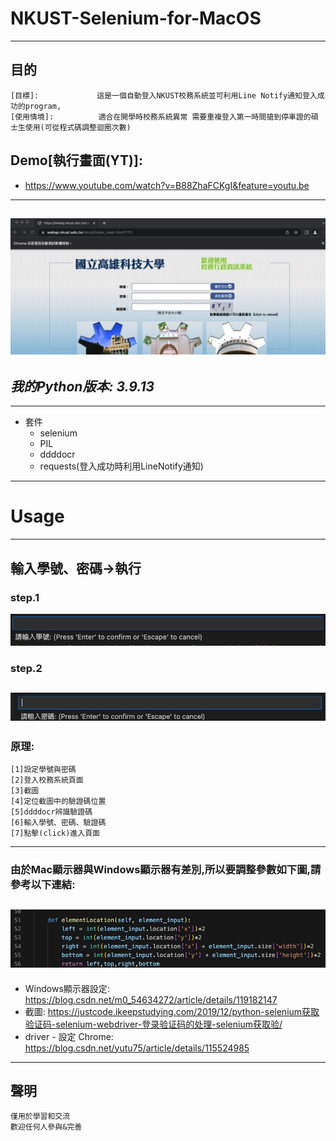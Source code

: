 # NKUST-Selenium-for-MacOS
---
## 目的
```
[目標]:             這是一個自動登入NKUST校務系統並可利用Line Notify通知登入成功的program,
[使用情境]:          適合在開學時校務系統異常 需要重複登入第一時間搶到停車證的碩士生使用(可從程式碼調整迴圈次數)
```
## Demo[執行畫面(YT)]:
* https://www.youtube.com/watch?v=B88ZhaFCKgI&feature=youtu.be
---
![GITHUB](https://github.com/FaustRen/NKUST-Selenium-MacOS-/blob/main/NKUST校務系統截圖.png)
---
## _我的Python版本: 3.9.13_
---
* 套件
  * selenium
  * PIL
  * ddddocr
  * requests(登入成功時利用LineNotify通知)
---
# Usage
---
## 輸入學號、密碼->執行
### step.1
![GITHUB](https://github.com/FaustRen/NKUST-Selenium-MacOS-/blob/main/SeleniumNKUST-Step1.png)
### step.2
![GITHUB](https://github.com/FaustRen/NKUST-Selenium-MacOS-/blob/main/SeleniumNKUST-Step2.png)
---
### 原理:
```
[1]設定學號與密碼
[2]登入校務系統頁面
[3]截圖
[4]定位截圖中的驗證碼位置
[5]ddddocr辨識驗證碼
[6]輸入學號、密碼、驗證碼
[7]點擊(click)進入頁面
```
---
### 由於Mac顯示器與Windows顯示器有差別,所以要調整參數如下圖,請參考以下連結:
![GITHUB](https://github.com/FaustRen/NKUST-Selenium-MacOS-/blob/main/不同系統需調整參數.png)
---
* Windows顯示器設定: https://blog.csdn.net/m0_54634272/article/details/119182147
* 截圖: https://justcode.ikeepstudying.com/2019/12/python-selenium获取验证码-selenium-webdriver-登录验证码的处理-selenium获取验/
* driver - 設定 Chrome: https://blog.csdn.net/yutu75/article/details/115524985
---
## 聲明
```
僅用於學習和交流
歡迎任何人參與&完善
```



